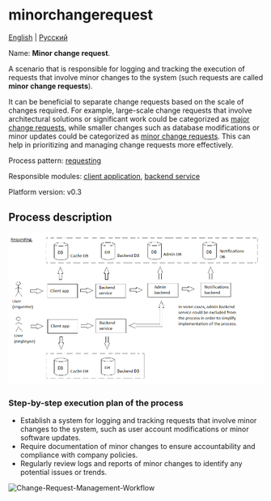 # minorchangerequest

[English](minorchangerequest.md) | [Русский](minorchangerequest.ru.md)

Name: **Minor change request**.

A scenario that is responsible for logging and tracking the execution of requests that involve minor changes to the system (such requests are called **minor change requests**).

It can be beneficial to separate change requests based on the scale of changes required. 
For example, large-scale change requests that involve architectural solutions or significant work could be categorized as [major change requests](../admin/majorchangerequest.md), while smaller changes such as database modifications or minor updates could be categorized as [minor change requests](../admin/minorchangerequest.md). 
This can help in prioritizing and managing change requests more effectively.

Process pattern: [requesting](../../processpatterns/requesting.md)

Responsible modules: [client application](../../frontend/adminclient.md), [backend service](../../backend/adminbackend.md)

Platform version: v0.3

## Process description

![requesting_overall](../../img/processpatterns/requesting_overall.png)

### Step-by-step execution plan of the process

- Establish a system for logging and tracking requests that involve minor changes to the system, such as user account modifications or minor software updates.
- Require documentation of minor changes to ensure accountability and compliance with company policies.
- Regularly review logs and reports of minor changes to identify any potential issues or trends.

![Change-Request-Management-Workflow](https://www.researchgate.net/profile/Zafar-Nasir/publication/224191064/figure/fig1/AS:302594669989893@1449155599842/Change-Request-Management-Workflow.png)
